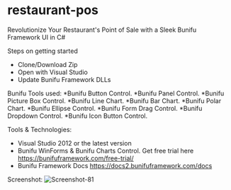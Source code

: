 # restaurant-pos
Revolutionize Your Restaurant's Point of Sale with a Sleek Bunifu Framework UI in C#

Steps on getting started
* Clone/Download Zip
* Open with Visual Studio 
* Update Bunifu Framework DLLs

Bunifu Tools used:
*Bunifu Button Control.
*Bunifu Panel Control.
*Bunifu Picture Box Control.
*Bunifu Line Chart.
*Bunifu Bar Chart.
*Bunifu Polar Chart.
*Bunifu Ellipse Control.
*Bunifu Form Drag Control.
*Bunifu Dropdown Control.
*Bunifu Icon Button Control.

Tools & Technologies:
* Visual Studio 2012 or the latest version
* Bunifu WinForms & Bunifu Charts Control. Get free trial here https://bunifuframework.com/free-trial/
* Bunifu Framework Docs https://docs2.bunifuframework.com/docs 

Screenshot:
![Screenshot-81](https://bunifuframework.com/wp-content/uploads/2023/10/Screenshot-81.png)
